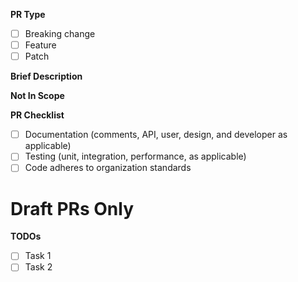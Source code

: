 <!---
    This is a comment. So are other lines like it. No need to delete them
    before submitting your PR.
--->

<!---
    As of 12/7/2022 GitHub does not allow multiple PR templates. Our solution
    is to create one master PR template for all use cases, please delete the
    use cases which are not relevant for your PR. Sorry about the extra step.
--->

<!---
    General PR Questions
    ====================
    Please answer all questions in this section for all PRs.
--->

**PR Type**
<!---
    Please check the corresponding box.

    "Breaking change" is a PR which will break existing user-facing code. These
    types of PRs must be discussed in advance. They may be very small, or very
    extensive PRs depending on the change.

    A "feature" is a PR which adds a major new capability, massively overhauls
    an existing feature, writes entirely new documentation pages, or optimizes
    an extensive algorithm. Features usually take at least a week to implement.

    A "patch" is a PR which touches relatively few lines of code. Patches
    usually address bugs, minor performance issues, typos, clarify
    documentation, etc. Most patches are ready to go in a day or two.
--->

- [ ] Breaking change
- [ ] Feature
- [ ] Patch

**Brief Description**
<!---
    In a couple sentences, describe what this pull request will accomplish. If
    there is a corresponding issue please link to it with
    [closing words](
        https://docs.github.com/en/issues/tracking-your-work-with-issues/linking-a-pull-request-to-an-issue#linking-a-pull-request-to-an-issue-
        using-a-keyword)
    as appropriate. If the goal is more complicated than can be articulated in
    a few sentences, please first open an issue and explain it in detail
    there.
--->

**Not In Scope**
<!---
    Some features have obvious extensions or use cases. If you're only targeting
    a specific use case and don't want to worry about other use cases in this
    PR please make that clear.
--->



**PR Checklist**

<!---
    This checklist is meant for developers who are part of the NWChemEx-Project
    organization. If you are an outside collaborator, who only occasionally
    contributes little tweaks, we're just happy to get your contribution. The
    reviewers will happily make any changes needed to bring your contribution
    up to snuff.

    For developers who are part of the organization, and outside collaborators making frequent or large contributions, know that the NWChemEx-Project
    organization strives to be an exemplar of code quality. Unless you have
    advance approval, your PR will not be merged until all relevant items on the
    checklist have been addressed. That said, if you're new, we're certainly
    willing help out, answer questions, and point you to the right resources.
--->

- [ ] Documentation (comments, API, user, design, and developer as applicable)
- [ ] Testing (unit, integration, performance, as applicable)
- [ ] Code adheres to organization standards

# Draft PRs Only
<!---
    We strongly encourage all PR authors to open PRs as early as possible.
    When you do that your PR is usually not ready for review. Fill this section
    out in that case. Note we encourage breaking PRs down into chunks which
    can be merged within two weeks. If you expect that your TODO list is too
    large please break the PR down into smaller PRs.
--->

**TODOs**
<!---
    Please include a list of what needs to be done beyond the normal PR
    checklist.
--->

- [ ] Task 1
- [ ] Task 2
